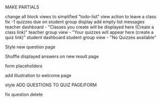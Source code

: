 MAKE PARTIALS

change all block views to simplified "todo-list" view
action to leave a class
fix -1 quizzes due on student group display
add empty list messages
    teacher dashboard - "Classes you create will be displayed here (Create a class link)"
    teacher group view - "Your quizzes will appear here (create a quiz link)"
    student dashboard
    student group view - "No Quizzes available"
    

Style new question page

Shuffle displayed answers on new result page

form placeholders

add illustration to welcome page

style
    ADD QUESTIONS TO QUIZ PAGE/FORM

fix question delete